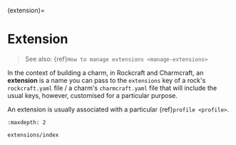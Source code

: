 (extension)=
# Extension

> See also: {ref}`How to manage extensions <manage-extensions>`

In the context of building a charm, in Rockcraft and Charmcraft, an **extension** is a name you can pass to the `extensions` key of a rock's `rockcraft.yaml` file / a charm's `charmcraft.yaml` file that will include the usual keys, however, customised for a particular purpose. 

An extension is usually associated with a particular {ref}`profile <profile>`.


```{toctree}
:maxdepth: 2

extensions/index
```
